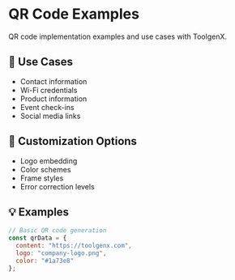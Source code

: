 # QR Code Examples

QR code implementation examples and use cases with ToolgenX.

## 📱 Use Cases
- Contact information
- Wi-Fi credentials
- Product information
- Event check-ins
- Social media links

## 🎨 Customization Options
- Logo embedding
- Color schemes
- Frame styles
- Error correction levels

## 💡 Examples
```javascript
// Basic QR code generation
const qrData = {
  content: "https://toolgenx.com",
  logo: "company-logo.png",
  color: "#1a73e8"
};